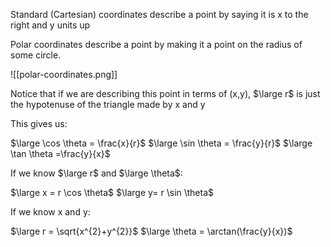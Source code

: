 Standard (Cartesian) coordinates describe a point by  saying it is x to the right and y units up

Polar coordinates describe a point by making it a point on the radius of some circle. 

![[polar-coordinates.png]]

Notice that if we are describing this point in terms of (x,y), $\large r$ is just the hypotenuse of the triangle made by  x and y

This gives us:

$\large \cos \theta = \frac{x}{r}$
$\large \sin \theta = \frac{y}{r}$
$\large \tan \theta =\frac{y}{x}$

If we know $\large r$ and $\large \theta$:

$\large x = r \cos \theta$
$\large y= r \sin \theta$

If we know x and y:

$\large r = \sqrt{x^{2}+y^{2}}$
$\large \theta = \arctan(\frac{y}{x})$

